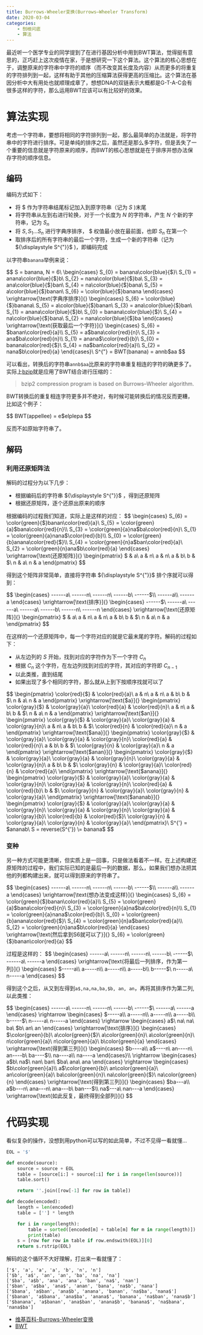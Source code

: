 ```yaml
---
title: Burrows-Wheeler变换(Burrows–Wheeler Transform)
date: 2020-03-04
categories: 
    - 刨根问底
    - 算法
---
```

最近听一个医学专业的同学提到了在进行基因分析中用到BWT算法，觉得挺有意思的，正巧赶上这次疫情在家，于是想研究一下这个算法。这个算法的核心思想在于，调整原来的字符串中字符的顺序（而不改变其长度及内容）从而更多的将重复的字符排列到一起，这样有助于其他的压缩算法获得更高的压缩比。这个算法在基因分析中大有用处也就顺理成章了，想想DNA的双链表示大概都是G-T-A-C会有很多这样的字符，那么运用BWT应该可以有比较好的效果。
<!--more-->

# 算法实现
考虑一个字符串，要想将相同的字符排列到一起，那么最简单的办法就是，将字符串中的字符进行排序。可是单纯的排序之后，虽然还是那么多字符，但是丢失了一个重要的信息就是字符原来的顺序，而BWT的核心思想就是在于排序并想办法保存字符的顺序信息。

## 编码
编码方式如下：

* 将 ${\displaystyle \$}$ 作为字符串结尾标记加入到原字符串（记为 ${\displaystyle S}$ )末尾
* 将字符串从左到右进行轮换，对于一个长度为 ${\displaystyle N}$ 的字符串，产生 ${\displaystyle N}$ 个新的字符串，记为 ${\displaystyle S_{n}}$ 
* 将 ${\displaystyle S, S_{1}...S_{n}}$ 进行字典序排序， ${\displaystyle \$}$ 权值最小放在最前面，也即 ${\displaystyle S_{n}}$ 在第一个
* 取排序后的所有字符串的最后一个字符，生成一个新的字符串（记为${\displaystyle S^{"}}$ )，即编码完成

以字符串`banana`举例来说：

$$
S = banana, N = 6\\
\begin{cases}
S_{0} = banana\color{blue}{$}\\
S_{1} = anana\color{blue}{$}b\\
S_{2} = nana\color{blue}{$}ba\\
S_{3} = ana\color{blue}{$}ban\\
S_{4} = na\color{blue}{$}bana\\
S_{5} = a\color{blue}{$}banan\\
S_{6} = \color{blue}{$}banana
\end{cases}
\xrightarrow[\text{字典序排序}]{}
\begin{cases}
S_{6} = \color{blue}{$}banana\\
S_{5} = a\color{blue}{$}banan\\
S_{3} = ana\color{blue}{$}ban\\
S_{1} = anana\color{blue}{$}b\\
S_{0} = banana\color{blue}{$}\\
S_{4} = na\color{blue}{$}bana\\
S_{2} = nana\color{blue}{$}ba
\end{cases}
\xrightarrow[\text{获取最后一个字符}]{}
\begin{cases}
S_{6} = $banan\color{red}{a}\\
S_{5} = a$bana\color{red}{n}\\
S_{3} = ana$ba\color{red}{n}\\
S_{1} = anana$\color{red}{b}\\
S_{0} = banana\color{red}{$}\\
S_{4} = na$ban\color{red}{a}\\
S_{2} = nana$b\color{red}{a}
\end{cases}\\
S^{"} = BWT(banana) = annb$aa
$$

可以看出，转换后的字符串`annb$aa`比原来的字符串重复相连的字符的确更多了。实际上[bzip](http://www.bzip.org/)就是应用了BWT结合进行压缩的：

> bzip2 compression program is based on Burrows–Wheeler algorithm.

BWT转换后的重复相连字符更多并不绝对，有时候可能转换后的情况反而更糟，比如这个例子：

$$
BWT(appellee) = e$elplepa
$$

反而不如原始字符串了。

## 解码
### 利用还原矩阵法
解码的过程分为以下几步：

* 根据编码后的字符串 ${\displaystyle S^{"}}$ ，得到还原矩阵
* 根据还原矩阵，逐个还原出原来的顺序

根据编码的过程我们知道，实际上是这样的对应：
$$
\begin{cases}
S_{6} = \color{green}{$}banan\color{red}{a}\\
S_{5} = \color{green}{a}$bana\color{red}{n}\\
S_{3} = \color{green}{a}na$ba\color{red}{n}\\
S_{1} = \color{green}{a}nana$\color{red}{b}\\
S_{0} = \color{green}{b}anana\color{red}{$}\\
S_{4} = \color{green}{n}a$ban\color{red}{a}\\
S_{2} = \color{green}{n}ana$b\color{red}{a}
\end{cases}
\xrightarrow[\text{还原矩阵}]{}
\begin{pmatrix}
$ & a\\
a & n\\
a & n\\
a & b\\
b & $\\
n & a\\
n & a
\end{pmatrix}
$$

得到这个矩阵非常简单，直接将字符串 ${\displaystyle S^{"}}$ 排个序就可以得到：

$$
\begin{cases}
------a\\
------n\\
------n\\
------b\\
------$\\
------a\\
------a
\end{cases}
\xrightarrow[\text{排序}]{}
\begin{cases}
------$\\
------a\\
------a\\
------a\\
------b\\
------n\\
------n
\end{cases}
\xrightarrow[\text{还原矩阵}]{}
\begin{pmatrix}
$ & a\\
a & n\\
a & n\\
a & b\\
b & $\\
n & a\\
n & a
\end{pmatrix}
$$

在这样的一个还原矩阵中，每一个字符对应的就是它最末尾的字符。解码的过程如下：

* 从左边列的 ${\displaystyle S}$ 开始，找到对应的字符作为下一个字符 ${\displaystyle C_{n}}$
* 根据 ${\displaystyle C_{n}}$ 这个字符，在左边列找到对应的字符，其对应的字符即 ${\displaystyle C_{n-1}}$
* 以此类推，直到结尾
* 如果出现了多个相同的字符，那么就从上到下按顺序找就可以了

$$
\begin{pmatrix}
\color{red}{$} & \color{red}{a}\\
a & n\\
a & n\\
a & b\\
b & $\\
n & a\\
n & a
\end{pmatrix}
\xrightarrow[\text{\$a}]{}
\begin{pmatrix}
\color{gray}{$} & \color{gray}{a}\\
\color{red}{a} & \color{red}{n}\\
a & n\\
a & b\\
b & $\\
n & a\\
n & a
\end{pmatrix}
\xrightarrow[\text{\$an}]{}
\begin{pmatrix}
\color{gray}{$} & \color{gray}{a}\\
\color{gray}{a} & \color{gray}{n}\\
a & n\\
a & b\\
b & $\\
\color{red}{n} & \color{red}{a}\\
n & a
\end{pmatrix}
\xrightarrow[\text{\$ana}]{}
\begin{pmatrix}
\color{gray}{$} & \color{gray}{a}\\
\color{gray}{a} & \color{gray}{n}\\
\color{red}{a} & \color{red}{n}\\
a & b\\
b & $\\
\color{gray}{n} & \color{gray}{a}\\
n & a
\end{pmatrix}
\xrightarrow[\text{\$anan}]{}
\begin{pmatrix}
\color{gray}{$} & \color{gray}{a}\\
\color{gray}{a} & \color{gray}{n}\\
\color{gray}{a} & \color{gray}{n}\\
a & b\\
b & $\\
\color{gray}{n} & \color{gray}{a}\\
\color{red}{n} & \color{red}{a}\\
\end{pmatrix}
\xrightarrow[\text{\$anana}]{}
\begin{pmatrix}
\color{gray}{$} & \color{gray}{a}\\
\color{gray}{a} & \color{gray}{n}\\
\color{gray}{a} & \color{gray}{n}\\
\color{red}{a} & \color{red}{b}\\
b & $\\
\color{gray}{n} & \color{gray}{a}\\
\color{gray}{n} & \color{gray}{a}\\
\end{pmatrix}
\xrightarrow[\text{\$ananab}]{}
\begin{pmatrix}
\color{gray}{$} & \color{gray}{a}\\
\color{gray}{a} & \color{gray}{n}\\
\color{gray}{a} & \color{gray}{n}\\
\color{gray}{a} & \color{gray}{b}\\
\color{red}{b} & \color{red}{$}\\
\color{gray}{n} & \color{gray}{a}\\
\color{gray}{n} & \color{gray}{a}\\
\end{pmatrix}\\
S^{'} = \$ananab\\
S = reverse(S^{'}) \\= banana\$
$$

### 变种
另一种方式可能更清晰，但实质上是一回事，只是做法看着不一样。在上述构建还原矩阵的过程中，我们实际已知的是最后一列的数据，那么，如果我们想办法把其他的列都构建出来，就可以得到原来的字符串了。

$$
\begin{cases}
------a\\
------n\\
------n\\
------b\\
------$\\
------a\\
------a
\end{cases}
\xrightarrow[\text{想办法变成这样}]{}
\begin{cases}
S_{6} = \color{green}{$}banan\color{red}{a}\\
S_{5} = \color{green}{a}$bana\color{red}{n}\\
S_{3} = \color{green}{a}na$ba\color{red}{n}\\
S_{1} = \color{green}{a}nana$\color{red}{b}\\
S_{0} = \color{green}{b}anana\color{red}{$}\\
S_{4} = \color{green}{n}a$ban\color{red}{a}\\
S_{2} = \color{green}{n}ana$b\color{red}{a}
\end{cases}
\xrightarrow[\text{然后拿到S6就可以了}]{}
S_{6} = \color{green}{$}banan\color{red}{a}
$$

过程是这样的：
$$
\begin{cases}
------a\\
------n\\
------n\\
------b\\
------$\\
------a\\
------a
\end{cases}
\xrightarrow[\text{将最后一列排序，作为第一列}]{}
\begin{cases}
$-----a\\
a-----n\\
a-----n\\
a-----b\\
b-----$\\
n-----a\\
n-----a
\end{cases}
$$

得到这个之后，从又到左得到`a$,na,na,ba,$b, an, an`，再将其排序作为第二列, 以此类推：

$$
\begin{cases}
------a\\
------n\\
------n\\
------b\\
------$\\
------a\\
------a
\end{cases}
\rightarrow
\begin{cases}
$-----a\\
a-----n\\
a-----n\\
a-----b\\
b-----$\\
n-----a\\
n-----a
\end{cases}
\rightarrow
\begin{cases}
a$\\
na\\
na\\
ba\\
$b\\
an\\
an
\end{cases}
\xrightarrow[\text{排序}]{}
\begin{cases}
$\color{green}{b}\\
a\color{green}{$}\\
a\color{green}{n}\\
a\color{green}{n}\\
n\color{green}{a}\\
n\color{green}{a}\\
b\color{green}{a}
\end{cases}
\xrightarrow[\text{得到第三列}]{}
\begin{cases}
$b----a\\
a$----n\\
an----n\\
an----b\\
ba----$\\
na----a\\
na----a
\end{cases}\\
\rightarrow
\begin{cases}
a$b\\
na$\\
nan\\
ban\\
$ba\\
ana\\
ana
\end{cases}
\rightarrow
\begin{cases}
$b\color{green}{a}\\
a$\color{green}{b}\\
an\color{green}{a}\\
an\color{green}{a}\\
ba\color{green}{n}\\
na\color{green}{$}\\
na\color{green}{n}
\end{cases}
\xrightarrow[\text{得到第三列}]{}
\begin{cases}
$ba---a\\
a$b---n\\
ana---n\\
ana---b\\
ban---$\\
na$---a\\
nan---a
\end{cases}
\xrightarrow[\text{如此反复，最终得到全部列}]{}
$$

# 代码实现
看似复杂的操作，没想到用python可以写的如此简单，不过不见得一看就懂...
```python
EOL = '$'

def encode(source):
    source = source + EOL
    table = [source[i:] + source[:i] for i in range(len(source))]
    table.sort()

    return ''.join([row[-1] for row in table])

def decode(encoded):
    length = len(encoded)
    table = [''] * length

    for i in range(length):
        table = sorted([encoded[m] + table[m] for m in range(length)])
        print(table)
    s = [row for row in table if row.endswith(EOL)][0]
    return s.rstrip(EOL)
```

解码的这个循环不大好理解，打出来一看就懂了：
```
['$', 'a', 'a', 'a', 'b', 'n', 'n']
['$b', 'a$', 'an', 'an', 'ba', 'na', 'na']
['$ba', 'a$b', 'ana', 'ana', 'ban', 'na$', 'nan']
['$ban', 'a$ba', 'ana$', 'anan', 'bana', 'na$b', 'nana']
['$bana', 'a$ban', 'ana$b', 'anana', 'banan', 'na$ba', 'nana$']
['$banan', 'a$bana', 'ana$ba', 'anana$', 'banana', 'na$ban', 'nana$b']
['$banana', 'a$banan', 'ana$ban', 'anana$b', 'banana$', 'na$bana', 'nana$ba']
```

* [维基百科-Burrows-Wheeler变换](https://zh.wikipedia.org/wiki/Burrows-Wheeler%E5%8F%98%E6%8D%A2)
* [BWT](https://www.cs.cmu.edu/~ckingsf/bioinfo-lectures/bwt.pdf)
